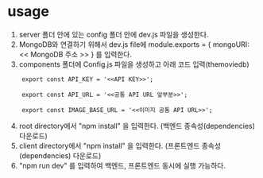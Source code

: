 # usage
1. server 폴더 안에 있는 config 폴더 안에 dev.js 파일을 생성한다.
2. MongoDB와 연결하기 위해서 dev.js file에 module.exports = { mongoURI: << MongoDB 주소 >> } 를 입력한다.
3. components 폴더에 Config.js 파일을 생성하고 아래 코드 입력(themoviedb)
```
    export const API_KEY = '<<API KEY>>';

    export const API_URL = '<<공통 API URL 앞부분>>';

    export const IMAGE_BASE_URL = '<<이미지 공통 API URL>>';

```
4. root directory에서 "npm install" 을 입력한다. (백엔드 종속성(dependencies) 다운로드)
5. client directory에서 "npm install" 을 입력한다. (프론트엔드 종속성(dependencies) 다운로드)
6. "npm run dev" 를 입력하여 백엔드, 프론트엔드 동시에 실행 가능하다.
